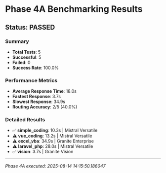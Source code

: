 # Phase 4A Benchmarking Results

## Status: PASSED

### Summary
- **Total Tests**: 5
- **Successful**: 5
- **Failed**: 0
- **Success Rate**: 100.0%

### Performance Metrics
- **Average Response Time**: 18.0s
- **Fastest Response**: 3.7s  
- **Slowest Response**: 34.9s
- **Routing Accuracy**: 2/5 (40.0%)

### Detailed Results
- ✅ **simple_coding**: 10.3s | Mistral Versatile
- ⚠️ **vue_coding**: 13.2s | Mistral Versatile
- ⚠️ **excel_vba**: 34.9s | Granite Enterprise
- ⚠️ **laravel_php**: 28.0s | Mistral Versatile
- ✅ **vision**: 3.7s | Granite Vision

---
*Phase 4A executed: 2025-08-14 14:15:50.186047*